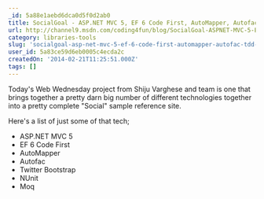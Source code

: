 ```yaml
---
_id: 5a88e1aebd6dca0d5f0d2ab0
title: SocialGoal - ASP.NET MVC 5, EF 6 Code First, AutoMapper, Autofac, TDD and DDD Sample Site
url: http://channel9.msdn.com/coding4fun/blog/SocialGoal-ASPNET-MVC-5-EF-6-Code-First-AutoMapper-Autofac-TDD-and-DDD-Sample-Site
category: libraries-tools
slug: 'socialgoal-asp-net-mvc-5-ef-6-code-first-automapper-autofac-tdd-and-ddd-sample-site'
user_id: 5a83ce59d6eb0005c4ecda2c
createdOn: '2014-02-21T11:25:51.000Z'
tags: []
---
```


Today's Web Wednesday project from Shiju Varghese and team is one that brings together a pretty darn big number of different technologies together into a pretty complete "Social" sample reference site.

Here's a list of just some of that tech;
<ul>
	<li>ASP.NET MVC 5</li>
	<li>EF 6 Code First</li>
	<li>AutoMapper</li>
	<li>Autofac</li>
	<li>Twitter Bootstrap</li>
	<li>NUnit</li>
	<li>Moq</li>
</ul>
